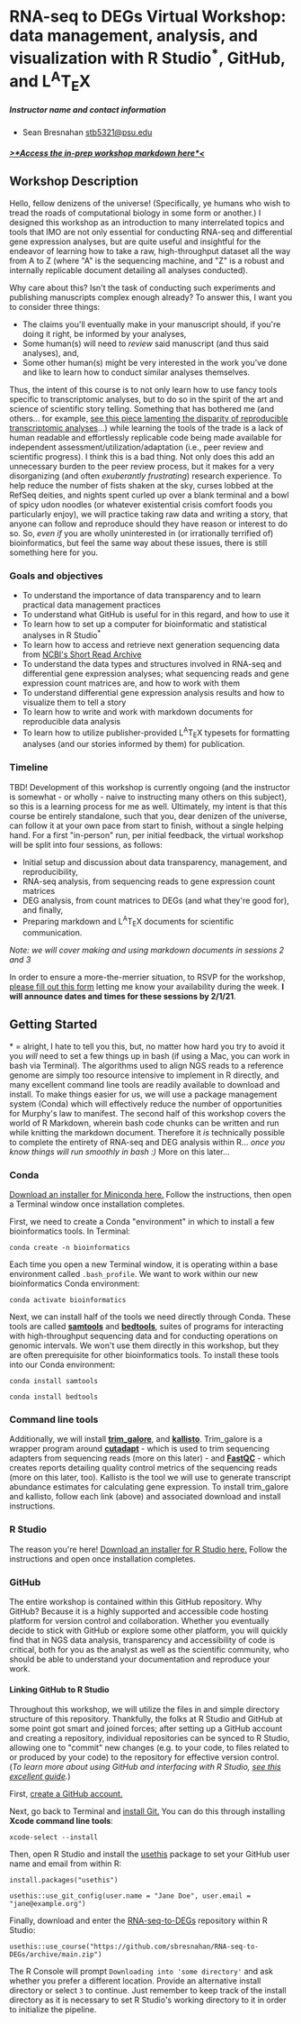 # RNA-seq to DEGs Virtual Workshop: data management, analysis, and visualization with R Studio<sup>*</sup>, GitHub, and L<sup>A</sup>T<sub>E</sub>X
##### Instructor name and contact information
- Sean Bresnahan [stb5321@psu.edu](stb5321@psu.edu)

##### [>\*Access the in-prep workshop markdown here\*<](https://sbresnahan.github.io/RNAseq-to-DEGs/)

## Workshop Description
Hello, fellow denizens of the universe! (Specifically, ye humans who wish to tread the roads of computational biology in some form or another.) I designed this workshop as an introduction to many interrelated topics and tools that IMO are not only essential for conducting RNA-seq and differential gene expression analyses, but are quite useful and insightful for the endeavor of learning how to take a raw, high-throughput dataset all the way from A to Z (where "A" is the sequencing machine, and "Z" is a robust and internally replicable document detailing all analyses conducted).  

Why care about this? Isn't the task of conducting such experiments and publishing manuscripts complex enough already? To answer this, I want you to consider three things:  
* The claims you'll eventually make in your manuscript should, if you're doing it right, be informed by your analyses,
* Some human(s) will need to *review* said manuscript (and thus said analyses), and,
* Some other human(s) might be very interested in the work you've done and like to learn how to conduct similar analyses themselves.  

Thus, the intent of this course is to not only learn how to use fancy tools specific to transcriptomic analyses, but to do so in the spirit of the art and science of scientific story telling. Something that has bothered me (and others... for example, [see this piece lamenting the disparity of reproducible transcriptomic analyses](https://www.nap.edu/read/25303/chapter/6)...) while learning the tools of the trade is a lack of human readable and effortlessly replicable code being made available for independent assessment/utilization/adaptation (i.e., peer review and scientific progress). I think this is a bad thing. Not only does this add an unnecessary burden to the peer review process, but it makes for a very disorganizing (and often *exuberantly frustrating*) research experience. To help reduce the number of fists shaken at the sky, curses lobbed at the RefSeq deities, and nights spent curled up over a blank terminal and a bowl of spicy udon noodles (or whatever existential crisis comfort foods you particularly enjoy), we will practice taking raw data and writing a story, that anyone can follow and reproduce should they have reason or interest to do so. So, *even if* you are wholly uninterested in (or irrationally terrified of) bioinformatics, but feel the same way about these issues, there is still something here for you.

### Goals and objectives
* To understand the importance of data transparency and to learn practical data management practices
* To understand what GitHub is useful for in this regard, and how to use it
* To learn how to set up a computer for bioinformatic and statistical analyses in R Studio<sup>*</sup>
* To learn how to access and retrieve next generation sequencing data from [NCBI's Short Read Archive](https://www.ncbi.nlm.nih.gov/sra)
* To understand the data types and structures involved in RNA-seq and differential gene expression analyses; what sequencing reads and gene expression count matrices are, and how to work with them
* To understand differential gene expression analysis results and how to visualize them to tell a story
* To learn how to write and work with markdown documents for reproducible data analysis
* To learn how to utilize publisher-provided L<sup>A</sup>T<sub>E</sub>X typesets for formatting analyses (and our stories informed by them) for publication.

### Timeline
TBD! Development of this workshop is currently ongoing (and the instructor is somewhat - or wholly - naive to instructing many others on this subject), so this is a learning process for me as well. Ultimately, my intent is that this course be entirely standalone, such that you, dear denizen of the universe, can follow it at your own pace from start to finish, without a single helping hand. For a first "in-person" run, per initial feedback, the virtual workshop will be split into four sessions, as follows:
* Initial setup and discussion about data transparency, management, and reproducibility,
* RNA-seq analysis, from sequencing reads to gene expression count matrices
* DEG analysis, from count matrices to DEGs (and what they're good for), and finally,
* Preparing markdown and L<sup>A</sup>T<sub>E</sub>X documents for scientific communication.  

*Note: we will cover making and using markdown documents in sessions 2 and 3*  

In order to ensure a more-the-merrier situation, to RSVP for the workshop, [please fill out this form](http://whenisgood.net/rnaseqdegspsuworkshop) letting me know your availability during the week. **I will announce dates and times for these sessions by 2/1/21**.

## Getting Started
\* = alright, I hate to tell you this, but, no matter how hard you try to avoid it you *will* need to set a few things up in bash (if using a Mac, you can work in bash via Terminal). The algorithms used to align NGS reads to a reference genome are simply too resource intensive to implement in R directly, and many excellent command line tools are readily available to download and install. To make things easier for us, we will use a package management system (Conda) which will effectively reduce the number of opportunities for Murphy's law to manifest. The second half of this workshop covers the world of R Markdown, wherein bash code chunks can be written and run while knitting the markdown document. Therefore it *is* technically possible to complete the entirety of RNA-seq and DEG analysis within R... *once you know things will run smoothly in bash :)* More on this later...
### Conda
[Download an installer for Miniconda here.](https://docs.conda.io/en/latest/miniconda.html) Follow the instructions, then open a Terminal window once installation completes.

First, we need to create a Conda "environment" in which to install a few bioinformatics tools. In Terminal:

```
conda create -n bioinformatics
```

Each time you open a new Terminal window, it is operating within a base environment called `.bash_profile`. We want to work within our new bioinformatics Conda environment:

```
conda activate bioinformatics
```

Next, we can install half of the tools we need directly through Conda. These tools are called [**samtools**](http://www.htslib.org) and [**bedtools**](https://bedtools.readthedocs.io/en/latest/), suites of programs for interacting with high-throughput sequencing data and for conducting operations on genomic intervals. We won't use them directly in this workshop, but they are often prerequisite for other bioinformatics tools. To install these tools into our Conda environment:

```
conda install samtools

conda install bedtools
```

### Command line tools
Additionally, we will install [**trim_galore**](https://www.bioinformatics.babraham.ac.uk/projects/trim_galore/), and [**kallisto**](https://pachterlab.github.io/kallisto/). Trim_galore is a wrapper program around [**cutadapt**](https://cutadapt.readthedocs.io/en/stable/) - which is used to trim sequencing adapters from sequencing reads (more on this later) - and [**FastQC**](https://www.bioinformatics.babraham.ac.uk/projects/fastqc/) - which creates reports detailing quality control metrics of the sequencing reads (more on this later, too). Kallisto is the tool we will use to generate transcript abundance estimates for calculating gene expression. To install trim_galore and kallisto, follow each link (above) and associated download and install instructions.

### R Studio
The reason you're here! [Download an installer for R Studio here.](https://rstudio.com/products/rstudio/download/) Follow the instructions and open once installation completes.

### GitHub
The entire workshop is contained within this GitHub repository. Why GitHub? Because it is a highly supported and accessible code hosting platform for version control and collaboration. Whether you eventually decide to stick with GitHub or explore some other platform, you will quickly find that in NGS data analysis, transparency and accessibility of code is critical, both for you as the analyst as well as the scientific community, who should be able to understand your documentation and reproduce your work.

#### Linking GitHub to R Studio
Throughout this workshop, we will utilize the files in and simple directory structure of this repository. Thankfully, the folks at R Studio and GitHub at some point got smart and joined forces; after setting up a GitHub account and creating a repository, individual repositories can be synced to R Studio, allowing one to "commit" new changes (e.g. to your code, to files related to or produced by your code) to the repository for effective version control. (*To learn more about using GitHub and interfacing with R Studio, [see this excellent guide](https://happygitwithr.com).*)

First, [create a GitHub account.](https://github.com/join)

Next, go back to Terminal and [install Git.](https://happygitwithr.com/install-git.html#install-git) You can do this through installing **Xcode command line tools**:

```
xcode-select --install
```

Then, open R Studio and install the [usethis](https://usethis.r-lib.org) package to set your GitHub user name and email from within R:

```
install.packages("usethis")

usethis::use_git_config(user.name = "Jane Doe", user.email = "jane@example.org")
```

Finally, download and enter the [RNA-seq-to-DEGs](https://github.com/sbresnahan/RNAseq-to-DEGs) repository within R Studio:

```
usethis::use_course("https://github.com/sbresnahan/RNA-seq-to-DEGs/archive/main.zip")
```

The R Console will prompt `Downloading into 'some directory'` and ask whether you prefer a different location. Provide an alternative install directory or select `3` to continue. Just remember to keep track of the install directory as it is necessary to set R Studio's working directory to it in order to initialize the pipeline.
